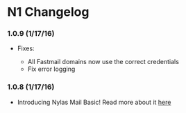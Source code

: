 # N1 Changelog

### 1.0.9 (1/17/16)

- Fixes:

  + All Fastmail domains now use the correct credentials
  + Fix error logging

### 1.0.8 (1/17/16)

- Introducing Nylas Mail Basic! Read more about it [here](https://blog.nylas.com/nylas-mail-is-now-free-8350d6a1044d)
